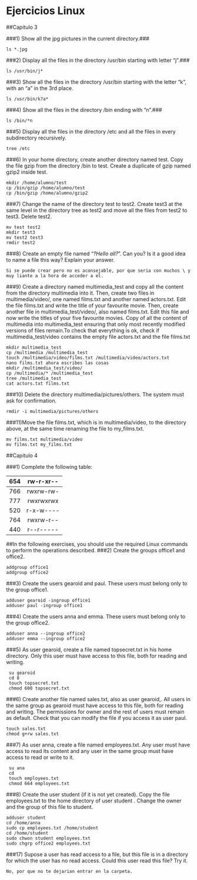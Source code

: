# Ejercicios Linux

##Capitulo 3


###1) Show all the jpg pictures in the current directory.###

```console 
ls *.jpg
```
###2) Display all the files in the directory /usr/bin starting with letter “j”.###
```console 
ls /usr/bin/j*
```
###3) Show all the files in the directory /usr/bin starting with the letter “k”, with an “a” in the 3rd place.
```console 
ls /usr/bin/k?a*
```
###4) Show all the files in the directory /bin ending with “n”.###
```console 
ls /bin/*n
```
###5) Display all the files in the directory /etc and all the files in every subdirectory recursively.
```console 
tree /etc
```
###6) In your home directory, create another directory named test. Copy the file gzip from the directory /bin to test. Create a duplicate of gzip named gzip2 inside test.
```console 
mkdir /home/alumno/test
cp /bin/gzip /home/alumno/test
cp /bin/gzip /home/alumno/gzip2
```
###7) Change the name of the directory test to test2. Create test3 at the same level in the directory tree as test2 and move all the files from test2 to test3. Delete test2.
```console 
mv test test2
mkdir test3
mv test2 test3
rmdir test2
```
###8) Create an empty file named “*?Hello all?*”. Can you? Is it a good idea to name a file this way? Explain your answer.
```console 
Si se puede crear pero no es aconsejable, por que seria con muchos \ y muy liante a la hora de acceder a el.
```
###9) Create a directory named multimedia_test and copy all the content from the directory multimedia into it. Then, create two files in multimedia/video/, one named films.txt and another named actors.txt. Edit the file films.txt and write the title of your favourite movie. Then, create another file in multimedia_test/video/, also named films.txt. Edit this file and now write the titles of your five favourite movies. Copy of all the content of multimedia into multimedia_test ensuring that only most recently modified versions of files remain.To check that everything is ok, check if multimedia_test/video contains the empty file actors.txt and the file films.txt
```console 
mkdir multimedia_test
cp /multimedia /multimedia_test
touch /multimedia/video/films.txt /multimedia/video/actors.txt
nano films.txt ahora escribes las cosas
mkdir /multimedia_test/video/
cp /multimedia/* /multimedia_test
tree /multimedia_test
cat actors.txt films.txt
```

###10) Delete the directory multimedia/pictures/others. The system must ask for confirmation.
```console 
rmdir -i multimedia/pictures/others
```
###11)Move the file films.txt, which is in multimedia/video, to the directory above, at the same time renaming the file to my_films.txt.
```console 
mv films.txt multimedia/video
mv films.txt my_films.txt
```
##Capitulo 4

###1) Complete the following table:

| 654 | rw-r-xr-- |
|:-----:|:-----------:|
| 766 | rwxrw-rw- |
| 777 | rwxrwxrwx |
| 520 | r-x-w---- |
| 764 | rwxrw-r-- |
| 440 | r--r----- |

##In the following exercises, you should use the required Linux commands to perform the operations described.
###2) Create the groups office1 and office2.
```console
addgroup office1
addgroup office2
```
###3) Create the users gearoid and paul. These users must belong only to the group office1.
```console
adduser gearoid -ingroup office1
adduser paul -ingroup office1
```
###4) Create the users anna and emma. These users must belong only to the group office2.
```console
adduser anna --ingroup office2
adduser emma --ingroup office2
```
###5) As user gearoid, create a file named topsecret.txt in his home directory. Only this user must have access to this file, both for reading and writing.
```console
 su gearoid
 cd 8
 touch topsecret.txt
 chmod 600 topsecret.txt
```
###6) Create another file named sales.txt, also as user gearoid,. All users in the same group as gearoid must have access to this file, both for reading and writing. The permissions for owner and the rest of users must remain as default. Check that you can modify the file if you access it as user paul.
```console
touch sales.txt
chmod g+rw sales.txt
```
###7) As user anna, create a file named employees.txt. Any user must have access to read its content and any user in the same group must have access to read or write to it.
```console
 su ana
 cd
 touch employees.txt
 chmod 664 employees.txt
```
###8) Create the user student (if it is not yet created). Copy the file employees.txt to the home directory of user student . Change the owner and the group of this file to student.
```console
adduser student
cd /home/anna
sudo cp employees.txt /home/student
cd /home/student
sudo chwon student employees.txt
sudo chgrp office2 employees.txt
```
###17) Supose a user has read access to a file, but this file is in a directory for which the user has no read access. Could this user read this file? Try it.
```console
No, por que no te dejarian entrar en la carpeta.
```
